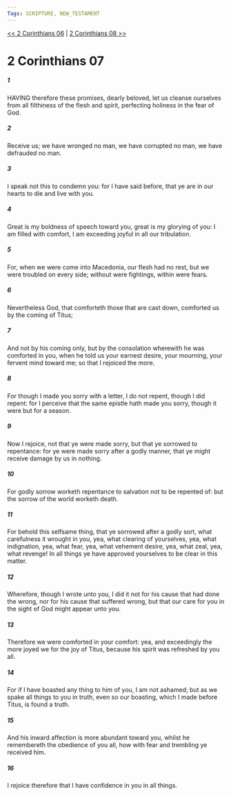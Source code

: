 ```yaml
---
Tags: SCRIPTURE, NEW_TESTAMENT
---
```


[<< 2 Corinthians 06](NEW_TESTAMENT/08_2_Corinthians/2_Corinthians_06.md) | [2 Corinthians 08 >>](NEW_TESTAMENT/08_2_Corinthians/2_Corinthians_08.md)

# 2 Corinthians 07

##### 1
 HAVING therefore these promises, dearly beloved, let us cleanse ourselves from all filthiness of the flesh and spirit, perfecting holiness in the fear of God.
##### 2
 Receive us; we have wronged no man, we have corrupted no man, we have defrauded no man.
##### 3
 I speak not this to condemn you: for I have said before, that ye are in our hearts to die and live with you.
##### 4
 Great is my boldness of speech toward you, great is my glorying of you: I am filled with comfort, I am exceeding joyful in all our tribulation.
##### 5
 For, when we were come into Macedonia, our flesh had no rest, but we were troubled on every side; without were fightings, within were fears.
##### 6
 Nevertheless God, that comforteth those that are cast down, comforted us by the coming of Titus;
##### 7
 And not by his coming only, but by the consolation wherewith he was comforted in you, when he told us your earnest desire, your mourning, your fervent mind toward me; so that I rejoiced the more.
##### 8
 For though I made you sorry with a letter, I do not repent, though I did repent: for I perceive that the same epistle hath made you sorry, though it were but for a season.
##### 9
 Now I rejoice, not that ye were made sorry, but that ye sorrowed to repentance: for ye were made sorry after a godly manner, that ye might receive damage by us in nothing.
##### 10
 For godly sorrow worketh repentance to salvation not to be repented of: but the sorrow of the world worketh death.
##### 11
 For behold this selfsame thing, that ye sorrowed after a godly sort, what carefulness it wrought in you, yea, what clearing of yourselves, yea, what indignation, yea, what fear, yea, what vehement desire, yea, what zeal, yea, what revenge! In all things ye have approved yourselves to be clear in this matter.
##### 12
 Wherefore, though I wrote unto you, I did it not for his cause that had done the wrong, nor for his cause that suffered wrong, but that our care for you in the sight of God might appear unto you.
##### 13
 Therefore we were comforted in your comfort: yea, and exceedingly the more joyed we for the joy of Titus, because his spirit was refreshed by you all.
##### 14
 For if I have boasted any thing to him of you, I am not ashamed; but as we spake all things to you in truth, even so our boasting, which I made before Titus, is found a truth.
##### 15
 And his inward affection is more abundant toward you, whilst he remembereth the obedience of you all, how with fear and trembling ye received him.
##### 16
 I rejoice therefore that I have confidence in you in all things.
